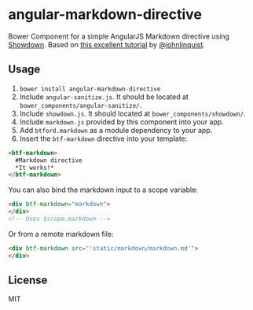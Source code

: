 # angular-markdown-directive
Bower Component for a simple AngularJS Markdown directive using [Showdown](https://github.com/coreyti/showdown). Based on [this excellent tutorial](http://blog.angularjs.org/2012/05/custom-components-part-1.html) by [@johnlinquist](https://twitter.com/johnlindquist).

## Usage
1. `bower install angular-markdown-directive`
2. Include `angular-sanitize.js`. It should be located at `bower_components/angular-sanitize/`.
3. Include `showdown.js`. It should located at `bower_components/showdown/`.
4. Include `markdown.js` provided by this component into your app.
5. Add `btford.markdown` as a module dependency to your app.
6. Insert the `btf-markdown` directive into your template:

```html
<btf-markdown>
  #Markdown directive
  *It works!*
</btf-markdown>
```

You can also bind the markdown input to a scope variable:

```html
<div btf-markdown="markdown">
</div>
<!-- Uses $scope.markdown -->
```

Or from a remote markdown file:
```html
<div btf-markdown src="'static/markdown/markdown.md'"> 
</div>
```

## License
MIT
